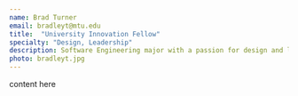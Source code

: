 ```yaml
---
name: Brad Turner
email: bradleyt@mtu.edu
title:  "University Innovation Fellow"
specialty: "Design, Leadership"
description: Software Engineering major with a passion for design and leadership.
photo: bradleyt.jpg
---
```

content here
